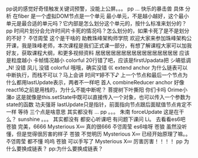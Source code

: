 pp说的感觉好奇怪触发关键词预警，没能上公屏。。。
pp
...
快乐的暴击兽
具体 分析 在fiber 是一个虚拟DOM节点是一个单元
最小单元，不是越小越好，这个最小单元是最合适的单元吗？它内部是怎么划分这个单元的，按什么标准来划分的？
pp
时间片划分会允许时间片卡死的情况吗？怎么划分的，如果卡死了是不是划分的不好？
주영周莹
这个是干啥的
助教珠峰架构师学院
欢迎大家来参加珠峰架构公开课，我是珠峰老师，本次课程是我们正式课一部分，有想了解课程大家可以加我好友，获取课程大纲，和更多视频资料
居居居居居居居居居居居居居居居居
应该是粒度越小 卡帧情况越小
colorful
20行错了吧，应该是firstUpadata把
シ皜彽调_N!
没错
凤儿
没错
colorful
哦哦，确实没错
巛
extend
anchor
为什么链表可以中断执行，而栈不可以？马上会讲
时间➰婷不下♪
上一个节点和最后一个节点为什么都用lastUpdate表示，两者不一样吧
首人
combineReducer
anchor
好像react16之前是用栈的，为什么不能中断呢？
菩提树下叶撕阳
你们卡吗
Orime小潴*o*
这是就像是this.setState中既可以直接传入一个对象，也可以传入一个参数为state的函数
功夫强哥
lastUpdate只是指针，前面指向节点跟后面赋值节点肯定不一样
等待
三个点是啥意思
其实都没有
...
pp
。。。
朱南
forceUpdate 这是在干么？
sunshine
。。。
其实都没有
都安心听课吧 有问题下课问
Li。
去看看es6吧
苍狼
完美，6666
Mysterious X💤
真的很666
주영周莹
es6啥呀
苍狼
虽然没听懂，但是觉得很厉害的样子
苍狼
不觉明历
Mysterious X💤
已经开始原理了嘛。。
주영周莹
都不懂 呜呜
苍狼
可以手写了
Mysterious X💤
厉害厉害！！！！
pp
为什么要换成链表？
pp:为什么要换成链表？